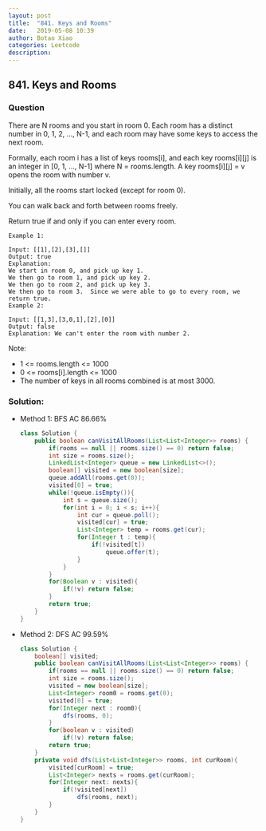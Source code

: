 ```yaml
---
layout: post
title:  "841. Keys and Rooms"
date:   2019-05-08 10:39
author: Botao Xiao
categories: Leetcode
description:
---
```

## 841. Keys and Rooms

### Question
There are N rooms and you start in room 0.  Each room has a distinct number in 0, 1, 2, ..., N-1, and each room may have some keys to access the next room.

Formally, each room i has a list of keys rooms[i], and each key rooms[i][j] is an integer in [0, 1, ..., N-1] where N = rooms.length.  A key rooms[i][j] = v opens the room with number v.

Initially, all the rooms start locked (except for room 0).

You can walk back and forth between rooms freely.

Return true if and only if you can enter every room.

```
Example 1:

Input: [[1],[2],[3],[]]
Output: true
Explanation:  
We start in room 0, and pick up key 1.
We then go to room 1, and pick up key 2.
We then go to room 2, and pick up key 3.
We then go to room 3.  Since we were able to go to every room, we return true.
Example 2:

Input: [[1,3],[3,0,1],[2],[0]]
Output: false
Explanation: We can't enter the room with number 2.
```

Note:
* 1 <= rooms.length <= 1000
* 0 <= rooms[i].length <= 1000
* The number of keys in all rooms combined is at most 3000.

### Solution:
* Method 1: BFS AC 86.66%
  ```Java
  class Solution {
      public boolean canVisitAllRooms(List<List<Integer>> rooms) {
          if(rooms == null || rooms.size() == 0) return false;
          int size = rooms.size();
          LinkedList<Integer> queue = new LinkedList<>();
          boolean[] visited = new boolean[size];
          queue.addAll(rooms.get(0));
          visited[0] = true;
          while(!queue.isEmpty()){
              int s = queue.size();
              for(int i = 0; i < s; i++){
                  int cur = queue.poll();
                  visited[cur] = true;
                  List<Integer> temp = rooms.get(cur);
                  for(Integer t : temp){
                      if(!visited[t])
                          queue.offer(t);
                  }
              }
          }
          for(Boolean v : visited){
              if(!v) return false;
          }
          return true;
      }
  }
  ```

* Method 2: DFS AC 99.59%
  ```Java
  class Solution {
      boolean[] visited;
      public boolean canVisitAllRooms(List<List<Integer>> rooms) {
          if(rooms == null || rooms.size() == 0) return false;
          int size = rooms.size();
          visited = new boolean[size];
          List<Integer> room0 = rooms.get(0);
          visited[0] = true;
          for(Integer next : room0){
              dfs(rooms, 0);
          }
          for(boolean v : visited)
              if(!v) return false;
          return true;
      }
      private void dfs(List<List<Integer>> rooms, int curRoom){
          visited[curRoom] = true;
          List<Integer> nexts = rooms.get(curRoom);
          for(Integer next: nexts){
              if(!visited[next])
                  dfs(rooms, next);
          }
      }
  }
  ```
